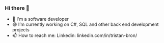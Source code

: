 ### Hi there 👋

- 🌱 I'm a software developer
- 😄 I’m currently working on C#, SQL and other back end development projects
- 📫 How to reach me: 
      Linkedin: linkedin.com/in/tristan-bron/

<!--
**tbronny/tbronny** is a ✨ _special_ ✨ repository because its `README.md` (this file) appears on your GitHub profile.

Here are some ideas to get you started:

- 🔭 I’m currently working on ...
- 🌱 I’m currently learning ...
- 👯 I’m looking to collaborate on ...
- 🤔 I’m looking for help with ...
- 💬 Ask me about ...
- 📫 How to reach me: ...
- 😄 Pronouns: ...
- ⚡ Fun fact: ...
-->

